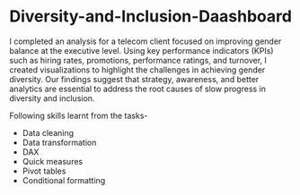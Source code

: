 # Diversity-and-Inclusion-Daashboard
 I completed an analysis for a telecom client focused on improving gender balance at the executive level. 
Using key performance indicators (KPIs) such as hiring rates, promotions, performance ratings, and turnover, I created visualizations to highlight the challenges in achieving gender diversity. 
Our findings suggest that strategy, awareness, and better analytics are essential to address the root causes of slow progress in diversity and inclusion.

Following skills learnt from the tasks-
* Data cleaning
* Data transformation
* DAX
* Quick measures
* Pivot tables
* Conditional formatting
